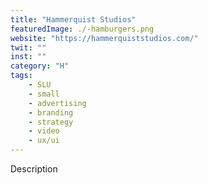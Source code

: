```yaml
---
title: "Hammerquist Studios"
featuredImage: ./-hamburgers.png
website: "https://hammerquiststudios.com/"
twit: ""
inst: ""
category: "H"
tags:
    - SLU
    - small
    - advertising
    - branding
    - strategy
    - video
    - ux/ui
---
```


Description
